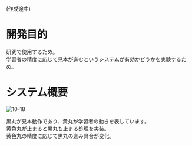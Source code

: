 (作成途中)　　
# 開発目的
研究で使用するため。  
学習者の精度に応じて見本が進むというシステムが有効かどうかを実験するため。
# システム概要  
![10-18](https://github.com/user-attachments/assets/a151dd6b-b918-4b31-afa8-0efc68fa803b)


黒丸が見本動作であり、黄丸が学習者の動きを表しています。  
黄色丸が止まると黒丸も止まる処理を実装。  
黄色丸の精度に応じて黒丸の進み具合が変化。  
